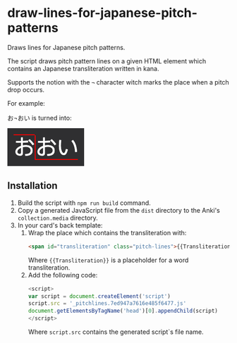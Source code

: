 # draw-lines-for-japanese-pitch-patterns
Draws lines for Japanese pitch patterns.

The script draws pitch pattern lines on a given HTML element which contains an
Japanese transliteration written in kana.

Supports the notion with the `¬` character witch marks the place when a pitch
drop occurs.

For example:

お¬おい is turned into:

![お¬おい](/doc/お¬おい_decorated.png)

## Installation
1. Build the script with `npm run build` command.
2. Copy a generated JavaScript file from the `dist` directory to the Anki's
    `collection.media` directory.
3. In your card's back template:
    1. Wrap the place which contains the transliteration with:
        ```HTML
        <span id="transliteration" class="pitch-lines">{{Transliteration}}</span>
        ```
        Where `{{Transliteration}}` is a placeholder for a word transliteration.
    2. Add the following code:
        ```JavaScript
        <script>
        var script = document.createElement('script')
        script.src = '_pitchlines.7ed947a7616e485f6477.js'
        document.getElementsByTagName('head')[0].appendChild(script)
        </script>
        ```
        Where `script.src` contains the generated script`s file name.

